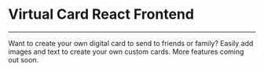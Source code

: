 # Virtual Card React Frontend

---

Want to create your own digital card to send to friends or family? Easily add images and text to create your own custom cards. More features coming out soon.
